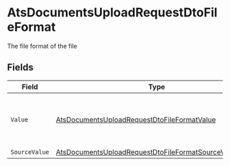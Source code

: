 # AtsDocumentsUploadRequestDtoFileFormat

The file format of the file


## Fields

| Field                                                                                                                                       | Type                                                                                                                                        | Required                                                                                                                                    | Description                                                                                                                                 | Example                                                                                                                                     |
| ------------------------------------------------------------------------------------------------------------------------------------------- | ------------------------------------------------------------------------------------------------------------------------------------------- | ------------------------------------------------------------------------------------------------------------------------------------------- | ------------------------------------------------------------------------------------------------------------------------------------------- | ------------------------------------------------------------------------------------------------------------------------------------------- |
| `Value`                                                                                                                                     | [AtsDocumentsUploadRequestDtoFileFormatValue](../../Models/Components/AtsDocumentsUploadRequestDtoFileFormatValue.md)                       | :heavy_minus_sign:                                                                                                                          | The file format of the file, expressed as a file extension                                                                                  | pdf                                                                                                                                         |
| `SourceValue`                                                                                                                               | [AtsDocumentsUploadRequestDtoFileFormatSourceValueUnion](../../Models/Components/AtsDocumentsUploadRequestDtoFileFormatSourceValueUnion.md) | :heavy_minus_sign:                                                                                                                          | N/A                                                                                                                                         | application/pdf                                                                                                                             |